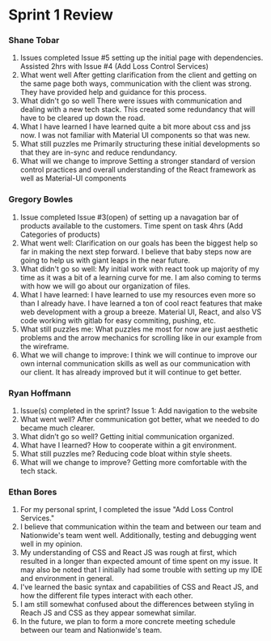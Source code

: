 # Sprint 1 Review
### Shane Tobar
1. Issues completed
Issue #5 setting up the initial page with dependencies. Assisted 2hrs with Issue #4 (Add Loss Control Services)
2. What went well
After getting clarification from the client and getting on the same page both ways, communication with the client was strong.
They have provided help and guidance for this process.
3. What didn't go so well
There were issues with communication and dealing with a new tech stack. This created some redundancy that will have to be cleared up down the road.
4. What I have learned
I have learned quite a bit more about css and jss now. I was not familiar with Material UI components so that was new.
5. What still puzzles me
Primarily structuring these initial developments so that they are in-sync and reduce rendundancy.
6. What will we change to improve
Setting a stronger standard of version control practices and overall understanding of the React framework as well as Material-UI components

### Gregory Bowles
1. Issue completed 
Issue #3(open) of setting up a navagation bar of products available to the customers. Time spent on task 4hrs (Add Categories of products)
2. What went well: 
Clarification on our goals has been the biggest help so far in making the next step forward. I believe that baby steps now are going to help us with giant leaps in the near future.
3. What didn't go so well:
My initial work with react took up majority of my time as it was a bit of a learning curve for me. I am also coming to terms with how we will go about our organization of files.
4. What I have learned:
I have learned to use my resources even more so than I already have. I have learned a ton of cool react features that make web development with a group a breeze. Material UI, React, and also VS code working with gitlab for easy commiting, pushing, etc.
5. What still puzzles me:
What puzzles me most for now are just aesthetic problems and the arrow mechanics for scrolling like in our example from the wireframe.
6. What we will change to improve:
I think we will continue to improve our own internal communication skills as well as our communication with our client. It has already improved but it will continue to get better.

### Ryan Hoffmann
1. Issue(s) completed in the sprint?
Issue 1: Add navigation to the website
2. What went well?
After communication got better, what we needed to do became much clearer.
3. What didn’t go so well?
Getting initial communication organized.
4. What have I learned?
How to cooperate within a git environment.
5. What still puzzles me?
Reducing code bloat within style sheets.
6. What will we change to improve?
Getting more comfortable with the tech stack.

### Ethan Bores
1. For my personal sprint, I completed the issue "Add Loss Control Services."
2. I believe that communication within the team and between our team and Nationwide's team went well. Additionally, testing and debugging went well in my opinion.
3. My understanding of CSS and React JS was rough at first, which resulted in a longer than expected amount of time spent on my issue. It may also be noted that I initially had some trouble with setting up my IDE and environment in general.
4. I've learned the basic syntax and capabilities of CSS and React JS, and how the different file types interact with each other.
5. I am still somewhat confused about the differences between styling in Reach JS and CSS as they appear somewhat similar.
6. In the future, we plan to form a more concrete meeting schedule between our team and Nationwide's team.
